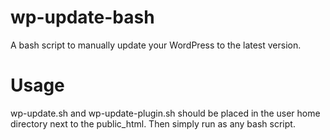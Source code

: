 # wp-update-bash
A bash script to manually update your WordPress to the latest version.

# Usage
wp-update.sh and wp-update-plugin.sh should be placed in the user home directory next to the public_html. Then simply run as any bash script.
